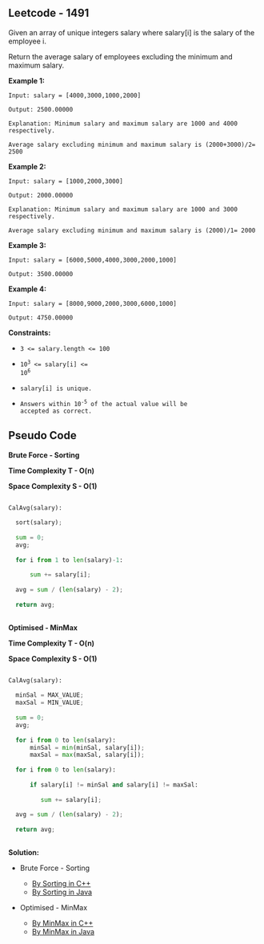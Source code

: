 ## Leetcode - 1491

Given an array of unique integers salary where salary[i] is the salary of the employee i.

Return the average salary of employees excluding the minimum and maximum salary. 

**Example 1:**

```
Input: salary = [4000,3000,1000,2000]

Output: 2500.00000

Explanation: Minimum salary and maximum salary are 1000 and 4000 respectively.

Average salary excluding minimum and maximum salary is (2000+3000)/2= 2500
```

**Example 2:**

```
Input: salary = [1000,2000,3000]

Output: 2000.00000

Explanation: Minimum salary and maximum salary are 1000 and 3000 respectively.

Average salary excluding minimum and maximum salary is (2000)/1= 2000
```

**Example 3:**

```
Input: salary = [6000,5000,4000,3000,2000,1000]

Output: 3500.00000
```

**Example 4:**

```
Input: salary = [8000,9000,2000,3000,6000,1000]

Output: 4750.00000
``` 

**Constraints:**

- <code>3 <= salary.length <= 100</code>

- <code>10<sup>3</sup> <= salary[i] <= 10<sup>6</sup></code>

- <code>salary[i] is unique.</code>

- <code>Answers within 10<sup>-5</sup> of the actual value will be accepted as correct.</code>


## Pseudo Code

**Brute Force - Sorting**

**Time Complexity T - O(n)**

**Space Complexity S - O(1)**

```python

CalAvg(salary):
  
  sort(salary);
  
  sum = 0;
  avg;
  
  for i from 1 to len(salary)-1:
  
      sum += salary[i];
  
  avg = sum / (len(salary) - 2);
  
  return avg;
  
```


**Optimised - MinMax**

**Time Complexity T - O(n)**

**Space Complexity S - O(1)**

```python

CalAvg(salary):
  
  minSal = MAX_VALUE;
  maxSal = MIN_VALUE;
  
  sum = 0;
  avg;
  
  for i from 0 to len(salary):
      minSal = min(minSal, salary[i]);
      maxSal = max(maxSal, salary[i]);
      
  for i from 0 to len(salary):
      
      if salary[i] != minSal and salary[i] != maxSal:
         
         sum += salary[i];
  
  avg = sum / (len(salary) - 2);
  
  return avg;
  
```


**Solution:**

- Brute Force - Sorting

  - [By Sorting in C++](https://github.com/Ajay2521/Competitive-Programming/blob/main/Array/Average%20by%20exclude%20min%20and%20max/By%20sorting.cpp)
  - [By Sorting in Java](https://github.com/Ajay2521/Competitive-Programming/blob/main/Array/Average%20by%20exclude%20min%20and%20max/By%20sorting.java)
  
- Optimised - MinMax
  - [By MinMax in C++](https://github.com/Ajay2521/Competitive-Programming/blob/main/Array/Average%20by%20exclude%20min%20and%20max/By%20MinMax.cpp)
  - [By MinMax in Java](https://github.com/Ajay2521/Competitive-Programming/blob/main/Array/Average%20by%20exclude%20min%20and%20max/By%20MinMax.java)
  
  
  
